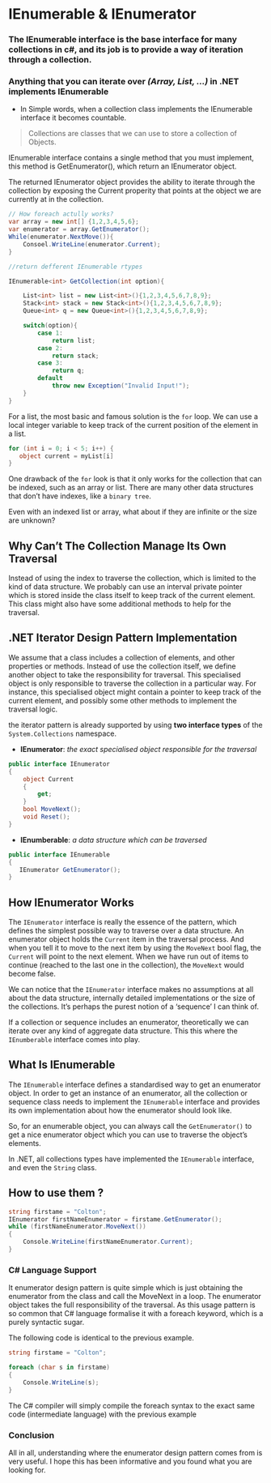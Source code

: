 # IEnumerable & IEnumerator

### The IEnumerable interface is the base interface for many collections in c#, and its job is to provide a way of iteration through a collection.

### Anything that you can iterate over *(Array, List, ...)* in .NET implements IEnumerable

- In Simple words, when a collection class implements the IEnumerable interface it becomes countable.
> Collections are classes that we can use to store a collection of Objects.

IEnumerable interface contains a single method that you must implement, this method is GetEnumerator(), which return an IEnumerator object.

The returned IEnumerator object provides the ability to iterate through the collection by exposing the Current properity that points at the object we are currently at in the collection.

```c#
// How foreach actully works?
var array = new int[] {1,2,3,4,5,6};
var enumerator = array.GetEnumerator();
While(enumerator.NextMove()){
    Consoel.WriteLine(enumerator.Current);
}
```

```c#
//return defferent IEnumerable rtypes

IEnumerable<int> GetCollection(int option){

    List<int> list = new List<int>(){1,2,3,4,5,6,7,8,9};
    Stack<int> stack = new Stack<int>(){1,2,3,4,5,6,7,8,9};
    Queue<int> q = new Queue<int>(){1,2,3,4,5,6,7,8,9};

    switch(option){
        case 1: 
            return list;
        case 2:
            return stack;
        case 3: 
            return q;
        default
            throw new Exception("Invalid Input!");
    }
}
```


For a list, the most basic and famous solution is the ```for``` loop. We can use a local integer variable to keep track of the current position of the element in a list.

```c#
for (int i = 0; i < 5; i++) {
   object current = myList[i]
}
```

One drawback of the ```for``` look is that it only works for the collection that can be indexed, such as an array or list. There are many other data structures that don’t have indexes, like a ```binary tree```.

Even with an indexed list or array, what about if they are infinite or the size are unknown?

## Why Can’t The Collection Manage Its Own Traversal
Instead of using the index to traverse the collection, which is limited to the kind of data structure. We probably can use an interval private pointer which is stored inside the class itself to keep track of the current element. This class might also have some additional methods to help for the traversal.


## .NET Iterator Design Pattern Implementation
We assume that a class includes a collection of elements, and other properties or methods. Instead of use the collection itself, we define another object to take the responsibility for traversal. This specialised object is only responsible to traverse the collection in a particular way.
For instance, this specialised object might contain a pointer to keep track of the current element, and possibly some other methods to implement the traversal logic.


the iterator pattern is already supported by using **two interface types** of the ```System.Collections``` namespace.

- **IEnumerator**: *the exact specialised object responsible for the traversal*

```c#
public interface IEnumerator
{
    object Current
    {
        get;
    }
    bool MoveNext();
    void Reset();
}
```

- **IEnumberable**: *a data structure which can be traversed*

```c#
public interface IEnumerable
{
   IEnumerator GetEnumerator();
}
```

## How IEnumerator Works
The ```IEnumerator``` interface is really the essence of the pattern, which defines the simplest possible way to traverse over a data structure. An enumerator object holds the ```Current``` item in the traversal process. And when you tell it to move to the next item by using the ```MoveNext``` bool flag, the ```Current``` will point to the next element. When we have run out of items to continue (reached to the last one in the collection), the ```MoveNext``` would become false.

We can notice that the ```IEnumerator``` interface makes no assumptions at all about the data structure, internally detailed implementations or the size of the collections. It’s perhaps the purest notion of a ‘sequence’ I can think of.

If a collection or sequence includes an enumerator, theoretically we can iterate over any kind of aggregate data structure. This this where the ```IEnumberable``` interface comes into play.

## What Is IEnumerable
The ```IEnumerable``` interface defines a standardised way to get an enumerator object. In order to get an instance of an enumerator, all the collection or sequence class needs to implement the ```IEnumerable``` interface and provides its own implementation about how the enumerator should look like.

So, for an enumerable object, you can always call the ```GetEnumerator()``` to get a nice enumerator object which you can use to traverse the object’s elements.

In .NET, all collections types have implemented the ```IEnumerable``` interface, and even the ```String``` class.


## How to use them ?

```c#
string firstame = "Colton";
IEnumerator firstNameEnumerator = firstame.GetEnumerator();
while (firstNameEnumerator.MoveNext())
{
    Console.WriteLine(firstNameEnumerator.Current);
}
```

### C# Language Support
It enumerator design pattern is quite simple which is just obtaining the enumerator from the class and call the MoveNext in a loop. The enumerator object takes the full responsibility of the traversal. As this usage pattern is so common that C# language formalise it with a foreach keyword, which is a purely syntactic sugar.

The following code is identical to the previous example.

```c#
string firstame = "Colton";

foreach (char s in firstame)
{
    Console.WriteLine(s);
}
```

The C# compiler will simply compile the foreach syntax to the exact same code (intermediate language) with the previous example

### Conclusion
All in all, understanding where the enumerator design pattern comes from is very useful. I hope this has been informative and you found what you are looking for.
